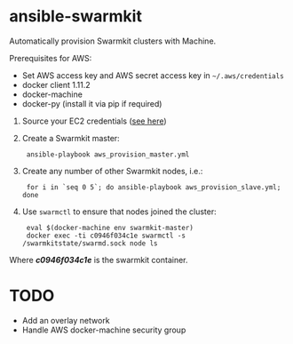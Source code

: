 ansible-swarmkit
================
Automatically provision Swarmkit clusters with Machine.

Prerequisites for AWS:

* Set AWS access key and AWS secret access key in `~/.aws/credentials`
* docker client 1.11.2
* docker-machine
* docker-py (install it via pip if required)

1. Source your EC2 credentials (<a href="https://github.com/docker/machine/blob/master/docs/drivers/aws.md">see here</a>)

2. Create a Swarmkit master:

        ansible-playbook aws_provision_master.yml

3. Create any number of other Swarmkit nodes, i.e.:

        for i in `seq 0 5`; do ansible-playbook aws_provision_slave.yml; done

4. Use `swarmctl` to ensure that nodes joined the cluster:

        eval $(docker-machine env swarmkit-master)
        docker exec -ti c0946f034c1e swarmctl -s /swarmkitstate/swarmd.sock node ls

Where ***c0946f034c1e*** is the swarmkit container.


TODO
====

* Add an overlay network
* Handle AWS docker-machine security group
